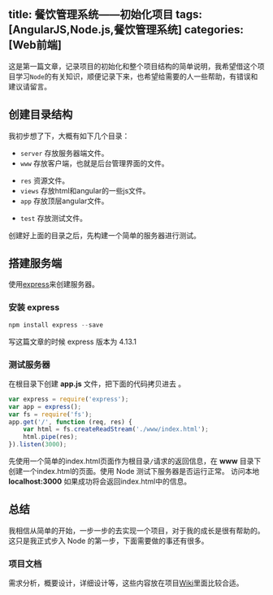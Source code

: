 title: 餐饮管理系统——初始化项目
tags: [AngularJS,Node.js,餐饮管理系统]
categories: [Web前端]
---
这是第一篇文章，记录项目的初始化和整个项目结构的简单说明，我希望借这个项目学习`Node`的有关知识，顺便记录下来，也希望给需要的人一些帮助，有错误和建议请留言。
## 创建目录结构
我初步想了下，大概有如下几个目录：

 + `server` 存放服务器端文件。
 + `www` 存放客户端，也就是后台管理界面的文件。
  - `res` 资源文件。
  - `views` 存放html和angular的一些js文件。
  - `app` 存放顶层angular文件。
 + `test` 存放测试文件。

创建好上面的目录之后，先构建一个简单的服务器进行测试。
<!--more-->
## 搭建服务端
使用[express][express-url]来创建服务器。
### 安装 express 
```javascript
npm install express --save
```
写这篇文章的时候 express 版本为 4.13.1
### 测试服务器
在根目录下创建 **app.js** 文件，把下面的代码拷贝进去 。
```javascript
var express = require('express');
var app = express();
var fs = require('fs');
app.get('/', function (req, res) {
	var html = fs.createReadStream('./www/index.html');
	html.pipe(res);
}).listen(3000);
```
先使用一个简单的index.html页面作为根目录`/`请求的返回信息，在 **www** 目录下创建一个index.html的页面。使用 Node 测试下服务器是否运行正常。
访问本地 **localhost:3000** 如果成功将会返回index.html中的信息。
## 总结
我相信从简单的开始，一步一步的去实现一个项目，对于我的成长是很有帮助的。这只是我正式步入 Node 的第一步，下面需要做的事还有很多。
### 项目文档
需求分析，概要设计，详细设计等，这些内容放在项目[Wiki][Restaurant-ordering-sytem-wiki]里面比较合适。



[express-url]:http://expressjs.com/en/index.html "express"
[Restaurant-ordering-sytem-wiki]:https://github.com/HelloYu/Restaurant-Ordering-System/wiki "github wiki"